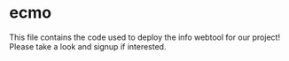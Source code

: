 # ecmo
This file contains the code used to deploy the info webtool for our project! Please take a look and signup if interested. 

